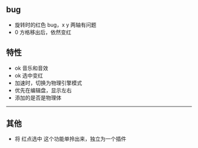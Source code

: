 ## bug

- 旋转时的红色 bug，x y 两轴有问题
- 0 方格移出后，依然变红


## 特性

- ok 音乐和音效
- ok 选中变红
- 加速时，切换为物理引擎模式
- 优先在编辑盘，显示左右
- 添加的是否是物理体


-------

## 其他

- 将 红点选中 这个功能单拎出来，独立为一个插件